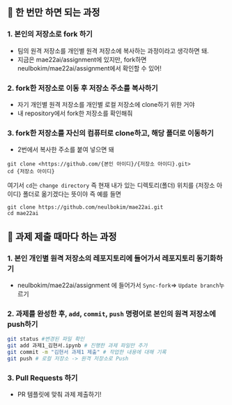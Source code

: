 ## 📌 한 번만 하면 되는 과정
### 1. 본인의 저장소로 fork 하기
- 팀의 원격 저장소를 개인별 원격 저장소에 복사하는 과정이라고 생각하면 돼.
- 지금은 mae22ai/assignment에 있지만, fork하면 neulbokim/mae22ai/assignment에서 확인할 수 있어!

### 2. fork한 저장소로 이동 후 저장소 주소를 복사하기
- 자기 개인별 원격 저장소를 개인별 로컬 저장소에 clone하기 위한 거야
- 내 repository에서 fork한 저장소를 확인해줘

### 3. fork한 저장소를 자신의 컴퓨터로 clone하고, 해당 폴더로 이동하기
- 2번에서 복사한 주소를 붙여 넣으면 돼
```
git clone <https://github.com/{본인 아이디}/{저장소 아이디}.git>
cd {저장소 아이디}
```
여기서 `cd`는 `change directory` 즉 현재 내가 있는 디렉토리(폴더) 위치를 {저장소 아이디} 폴더로 옮기겠다는 뜻이야
즉 예를 들면
```
git clone https://github.com/neulbokim/mae22ai.git
cd mae22ai
```

## 📌 과제 제출 때마다 하는 과정
### 1. 본인 개인별 원격 저장소의 레포지토리에 들어가서 레포지토리 동기화하기
-  neulbokim/mae22ai/assignment 에 들어가서 `Sync-fork`=> `Update branch`누르기
  
### 2. 과제를 완성한 후, `add`, `commit`, `push` 명령어로 본인의 원격 저장소에 push하기
```bash
git status #변경된 파일 확인
git add 과제1_김현서.ipynb # 진행한 과제 파일만 추가
git commit -m "김현서 과제1 제출" # 작업한 내용에 대해 기록
git push # 로컬 저장소 -> 원격 저장소로 Push
```

### 3. Pull Requests 하기
- PR 템플릿에 맞춰 과제 제출하기!
  
